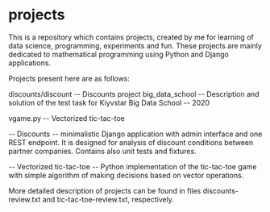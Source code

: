 # projects
This is a repository which contains projects, created by me for learning of data science, programming, experiments and fun. These projects are mainly dedicated to mathematical programming using Python and Django applications.

Projects present here are as follows:

discounts/discount -- Discounts project
big_data_school -- Description and solution of the test task for Kiyvstar Big Data School -- 2020

vgame.py -- Vectorized tic-tac-toe

-- Discounts -- minimalistic Django application with admin interface and one REST endpoint. It is designed for analysis of discount conditions between partner companies. Contains also unit tests and fixtures.

-- Vectorized tic-tac-toe -- Python implementation of the tic-tac-toe game with simple algorithm of making decisions based on vector operations.

More detailed description of projects can be found in files discounts-review.txt and tic-tac-toe-review.txt, respectively.
